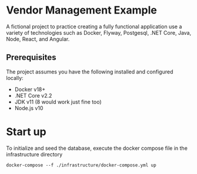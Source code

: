 # Vendor Management Example
A fictional project to practice creating a fully functional application use a 
variety of technologies such as Docker, Flyway, Postgesql, .NET Core, Java, 
Node, React, and Angular.

## Prerequisites
The project assumes you have the following installed and configured locally:

- Docker v18+
- .NET Core v2.2
- JDK v11 (8 would work just fine too)
- Node.js v10

# Start up
To initialize and seed the database, execute the docker compose file in the infrastructure directory

```
docker-compose --f ./infrastructure/docker-compose.yml up
```
